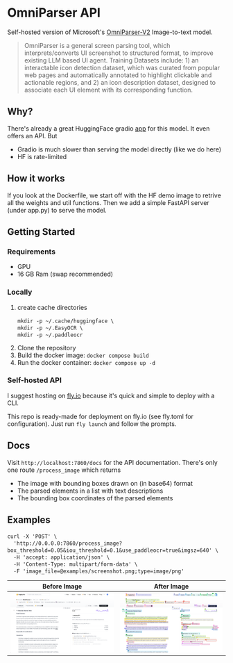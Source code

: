 # OmniParser API

Self-hosted version of Microsoft's [OmniParser-V2](https://huggingface.co/microsoft/OmniParser-v2.0) Image-to-text model.

> OmniParser is a general screen parsing tool, which interprets/converts UI screenshot to structured format, to improve existing LLM based UI agent. Training Datasets include: 1) an interactable icon detection dataset, which was curated from popular web pages and automatically annotated to highlight clickable and actionable regions, and 2) an icon description dataset, designed to associate each UI element with its corresponding function.

## Why?

There's already a great HuggingFace gradio [app](https://huggingface.co/spaces/microsoft/OmniParser-v2.0) for this model. It even offers an API. But

- Gradio is much slower than serving the model directly (like we do here)
- HF is rate-limited

## How it works

If you look at the Dockerfile, we start off with the HF demo image to retrive all the weights and util functions. Then we add a simple FastAPI server (under app.py) to serve the model.

## Getting Started

### Requirements

- GPU
- 16 GB Ram (swap recommended)

### Locally
1. create cache directories
    ```shell
    mkdir -p ~/.cache/huggingface \
    mkdir -p ~/.EasyOCR \
    mkdir -p ~/.paddleocr
    ```
1. Clone the repository
2. Build the docker image: `docker compose build`
3. Run the docker container: `docker compose up -d`

### Self-hosted API

I suggest hosting on [fly.io](https://fly.io) because it's quick and simple to deploy with a CLI.

This repo is ready-made for deployment on fly.io (see fly.toml for configuration). Just run `fly launch` and follow the prompts.

## Docs

Visit `http://localhost:7860/docs` for the API documentation. There's only one route `/process_image` which returns

- The image with bounding boxes drawn on (in base64) format
- The parsed elements in a list with text descriptions
- The bounding box coordinates of the parsed elements

## Examples

```shell
curl -X 'POST' \
  'http://0.0.0.0:7860/process_image?box_threshold=0.05&iou_threshold=0.1&use_paddleocr=true&imgsz=640' \
  -H 'accept: application/json' \
  -H 'Content-Type: multipart/form-data' \
  -F 'image_file=@examples/screenshot.png;type=image/png'
```

| Before Image                       | After Image                   |
| ---------------------------------- | ----------------------------- |
| ![Before](examples/screenshot.png) | ![After](examples/after.webp) |

